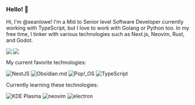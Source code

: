 ### Hello! 👋

Hi, I'm @seanlowe! I'm a Mid to Senior level Software Developer currently working with TypeScript, but I love to work with Golang or Python too. In my free time, I tinker with various technologies such as Next.js, Neovim, Rust, and Godot.

<a>
  <img align="left" src="https://github-readme-stats.vercel.app/api/top-langs/?username=seanlowe&exclude_repo=practica,college-courses,simpleOS,realtimeraytracer,sorcerer,&layout=compact&theme=transparent&langs_count=8" />
</a>
<a>
  <img align="center" src="https://github-readme-stats.vercel.app/api?username=seanlowe&count_private=true&show_icons=true&include_all_commits=true&theme=transparent" />
</a>

<!-- ![Prisma](https://img.shields.io/badge/prisma-2D3748?style=for-the-badge&logo=prisma) -->
<!-- ![Next.js](https://img.shields.io/badge/next.js-black?style=for-the-badge&logo=next.js) -->
<!-- ![GoLang](https://img.shields.io/badge/golang-00ADD8?style=for-the-badge&logo=go&logoColor=black) -->
<!-- ![React](https://img.shields.io/badge/react-61dafb?style=for-the-badge&logo=react&logoColor=black) -->

<p>My current favorite technologies:</p>

![NestJS](https://img.shields.io/badge/nest.js-B9002F?style=for-the-badge&logo=nestjs)
![Obsidian.md](https://img.shields.io/badge/obsidian.md-2A2A2A?style=for-the-badge&logo=obsidian&logoColor=8B5CF6)
![Pop!_OS](https://img.shields.io/badge/Pop!_OS-48B9C7?style=for-the-badge&logo=popos&logoColor=white)
![TypeScript](https://img.shields.io/badge/TypeScript-007acc?style=for-the-badge&logo=typescript&logoColor=white)

<p>Currently learning these technologies:</p>

![KDE Plasma](https://img.shields.io/badge/KDE_Plasma-54a3d8?style=for-the-badge&logo=kdeplasma&logoColor=black)
![neovim](https://img.shields.io/badge/neovim-5fb950?style=for-the-badge&logo=neovim&logoColor=black)
![electron](https://img.shields.io/badge/Electron-9feaf9?style=for-the-badge&logo=electron&logoColor=9feaf9&color=1b1c26)


<!--

Resources:
- https://shields.io/badges
- https://github.com/simple-icons/simple-icons

-->
